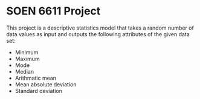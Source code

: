 # SOEN 6611 Project
This project is a descriptive statistics model that takes a random number of data values as input and outputs the following attributes of the given data set:
* Minimum
* Maximum
* Mode 
* Median
* Arithmatic mean
* Mean absolute deviation
* Standard deviation